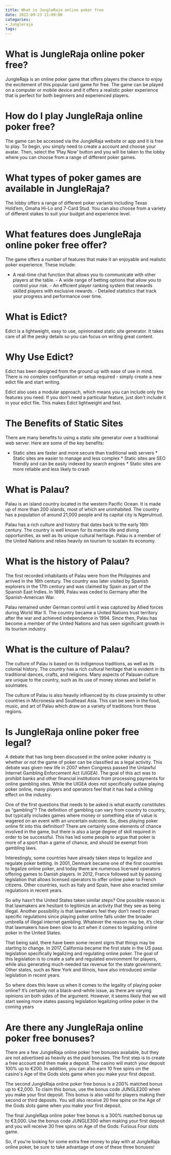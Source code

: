 ```yaml
---
title: What is JungleRaja online poker free
date: 2022-09-23 21:09:00
categories:
- Jungleraja
tags:
---
```



#  What is JungleRaja online poker free?

JungleRaja is an online poker game that offers players the chance to enjoy the excitement of this popular card game for free. The game can be played on a computer or mobile device and it offers a realistic poker experience that is perfect for both beginners and experienced players.

# How do I play JungleRaja online poker free?

The game can be accessed via the JungleRaja website or app and it is free to play. To begin, you simply need to create a account and choose your avatar. Then, select the ‘Play Now’ button and you will be taken to the lobby where you can choose from a range of different poker games.

# What types of poker games are available in JungleRaja?

The lobby offers a range of different poker variants including Texas Hold’em, Omaha Hi-Lo and 7-Card Stud. You can also choose from a variety of different stakes to suit your budget and experience level.

# What features does JungleRaja online poker free offer?

The game offers a number of features that make it an enjoyable and realistic poker experience. These include:
- A real-time chat function that allows you to communicate with other players at the table. - A wide range of betting options that allow you to control your risk. - An efficient player ranking system that rewards skilled players with exclusive rewards. - Detailed statistics that track your progress and performance over time.

#  What is Edict?

Edict is a lightweight, easy to use, opinionated static site generator. It takes care of all the pesky details so you can focus on writing great content.

# Why Use Edict?

Edict has been designed from the ground up with ease of use in mind. There is no complex configuration or setup required - simply create a new edict file and start writing.

Edict also uses a modular approach, which means you can include only the features you need. If you don't need a particular feature, just don't include it in your edict file. This makes Edict lightweight and fast.

# The Benefits of Static Sites

There are many benefits to using a static site generator over a traditional web server. Here are some of the key benefits:

* Static sites are faster and more secure than traditional web servers * Static sites are easier to manage and less complex * Static sites are SEO friendly and can be easily indexed by search engines * Static sites are more reliable and less likely to crash

#  What is Palau?

Palau is an island country located in the western Pacific Ocean. It is made up of more than 200 islands, most of which are uninhabited. The country has a population of around 21,000 people and its capital city is Ngerulmud.

 Palau has a rich culture and history that dates back to the early 16th century. The country is well known for its marine life and diving opportunities, as well as its unique cultural heritage. Palau is a member of the United Nations and relies heavily on tourism to sustain its economy.

#  What is the history of Palau?

The first recorded inhabitants of Palau were from the Philippines and arrived in the 16th century. The country was later visited by Spanish explorers in the 17th century and was claimed by Spain as part of the Spanish East Indies. In 1899, Palau was ceded to Germany after the Spanish-American War.

Palau remained under German control until it was captured by Allied forces during World War II. The country became a United Nations trust territory after the war and achieved independence in 1994. Since then, Palau has become a member of the United Nations and has seen significant growth in its tourism industry.

#  What is the culture of Palau?

The culture of Palau is based on its indigenous traditions, as well as its colonial history. The country has a rich cultural heritage that is evident in its traditional dances, crafts, and religions. Many aspects of Palauan culture are unique to the country, such as its use of money stones and belief in soulmates.

The culture of Palau is also heavily influenced by its close proximity to other countries in Micronesia and Southeast Asia. This can be seen in the food, music, and art of Palau which draw on a variety of traditions from these regions.

#  Is JungleRaja online poker free legal?

A debate that has long been discussed in the online poker industry is whether or not the game of poker can be classified as a legal activity. This debate was given new life in 2007 when Congress passed the Unlawful Internet Gambling Enforcement Act (UIGEA). The goal of this act was to prohibit banks and other financial institutions from processing payments for online gambling sites. While the UIGEA does not specifically outlaw playing poker online, many players and operators feel that it has had a chilling effect on the industry.

One of the first questions that needs to be asked is what exactly constitutes as “gambling”? The definition of gambling can vary from country to country, but typically includes games where money or something else of value is wagered on an event with an uncertain outcome. So, does playing poker online fit into this definition? There are certainly some elements of chance involved in the game, but there is also a large degree of skill required in order to be successful. This has led some people to argue that poker is more of a sport than a game of chance, and should be exempt from gambling laws.

Interestingly, some countries have already taken steps to legalize and regulate poker betting. In 2001, Denmark became one of the first countries to legalize online poker, and today there are numerous licensed operators offering games to Danish players. In 2012, France followed suit by passing legislation that allows licensed operators to offer online poker to French citizens. Other countries, such as Italy and Spain, have also enacted similar regulations in recent years.

So why hasn’t the United States taken similar steps? One possible reason is that lawmakers are hesitant to legitimize an activity that they see as being illegal. Another possibility is that lawmakers feel they don’t need to enact specific regulations since playing poker online falls under the broader umbrella of illegal internet gambling. Whatever the reason may be, it’s clear that lawmakers have been slow to act when it comes to legalizing online poker in the United States.

That being said, there have been some recent signs that things may be starting to change. In 2017, California became the first state in the US pass legislation specifically legalizing and regulating online poker. The goal of this legislation is to create a safe and regulated environment for players, while also generating much-needed tax revenue for the state government. Other states, such as New York and Illinois, have also introduced similar legislation in recent years.

So where does this leave us when it comes to the legality of playing poker online? It’s certainly not a black-and-white issue, as there are varying opinions on both sides of the argument. However, it seems likely that we will start seeing more states passing legislation legalizing online poker in the coming years

#  Are there any JungleRaja online poker free bonuses?

There are a few JungleRaja online poker free bonuses available, but they are not advertised as heavily as the paid bonuses. The first step is to create a free account and then make a deposit. The casino will match your deposit 100% up to €200. In addition, you can also earn 10 free spins on the casino's Age of the Gods slots game when you make your first deposit.

The second JungleRaja online poker free bonus is a 200% matched bonus up to €2,000. To claim this bonus, use the bonus code JUNGLE200 when you make your first deposit. This bonus is also valid for players making their second or third deposits. You will also receive 20 free spins on the Age of the Gods slots game when you make your first deposit.

The final JungleRaja online poker free bonus is a 300% matched bonus up to €3,000. Use the bonus code JUNGLE300 when making your first deposit and you will receive 30 free spins on Age of the Gods: Furious Four slots game.

So, if you're looking for some extra free money to play with at JungleRaja online poker, be sure to take advantage of one of these three bonuses!